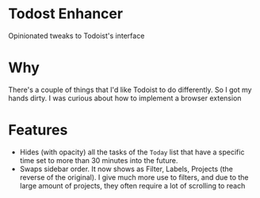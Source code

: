 # Todost Enhancer

Opinionated tweaks to Todoist's interface

# Why

There's a couple of things that I'd like Todoist to do differently. So I got my hands dirty.
I was curious about how to implement a browser extension

# Features

* Hides (with opacity) all the tasks of the `Today` list that have a specific
    time set to more than 30 minutes into the future.
* Swaps sidebar order. It now shows as Filter, Labels, Projects (the reverse of
    the original). I give much more use to filters, and due to the large amount
    of projects, they often require a lot of scrolling to reach
